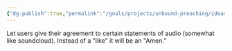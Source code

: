 ```yaml
---
{"dg-publish":true,"permalink":"/goals/projects/unbound-preaching/ideas/amen-button-on-website/","tags":["website"],"created":"Oct 15, 2018, 4:10 PM"}
---
```



Let users give their agreement to certain statements of audio (somewhat like soundcloud). Instead of a "like" it will be an "Amen."



